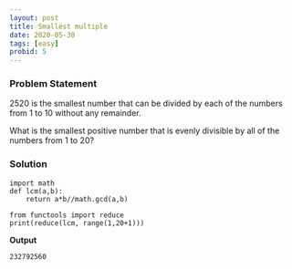 ```yaml
---
layout: post
title: Smallest multiple
date: 2020-05-30
tags: [easy]
probid: 5
---
```


### Problem Statement

2520 is the smallest number that can be divided by each of the numbers from 1 to 10 without any remainder.

What is the smallest positive number that is evenly divisible by all of the numbers from 1 to 20?

### Solution

```
import math
def lcm(a,b):
    return a*b//math.gcd(a,b)

from functools import reduce
print(reduce(lcm, range(1,20+1)))
```

**Output**

```
232792560
```